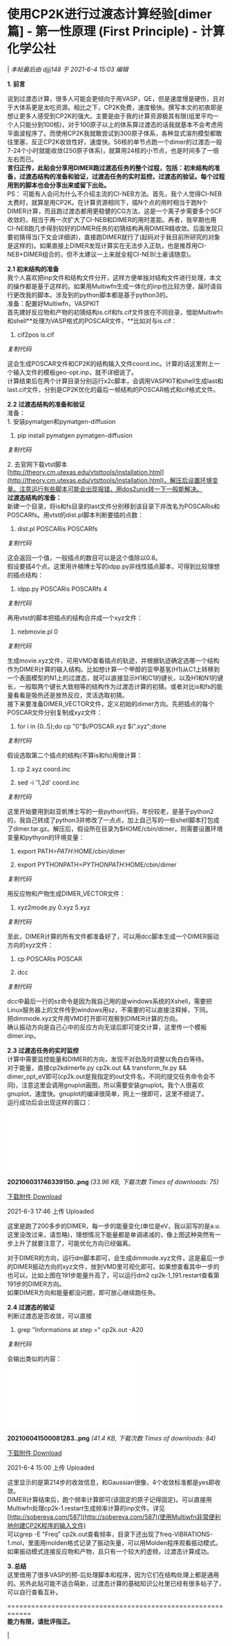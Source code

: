 # 使用CP2K进行过渡态计算经验[dimer篇] - 第一性原理 (First Principle) - 计算化学公社
| _本帖最后由 djjj148 于 2021-6-4 15:03 编辑_  
  
**1\. 前言**  
  
说到过渡态计算，很多人可能会更倾向于用VASP，QE，但是速度慢是硬伤，且对于大体系更是太吃资源。相比之下，CP2K免费，速度极快。撰写本文的初衷即是想让更多人感受到CP2K的强大。主要是由于我的计算资源极其有限(组里平均一个人只能分到100核)，对于100原子以上的体系算过渡态的话我就基本不会考虑用平面波程序了。而使用CP2K我就敢尝试到300原子体系，各种显式溶剂模型都敢往里塞，反正CP2K收敛性好，速度快。56核的单节点跑一个dimer的过渡态一般7-24个小时就能收敛(250原子体系)，就算用24核的小节点，也是时间多了一倍左右而已。  
**言归正传，此贴会分享用DIMER跑过渡态任务的整个过程，包括：初末结构的准备，过渡态结构的准备和验证，过渡态任务的实时监控，过渡态的验证。每个过程用到的脚本也会分享出来或留下出处。**   
PS： 可能有人会问为什么不介绍主流的CI-NEB方法。首先，我个人觉得CI-NEB太费时，就算是用CP2K。在计算资源相同下，插N个点的用时相当于跑N个DIMER计算，而且跑过渡态都用更稳健的CG方法，这是一个离子步需要多个SCF收敛的，相当于再一次扩大了CI-NEB和DIMER的用时差距。再者，我早期也用CI-NEB跑几步得到较好的DIMER任务的初猜结构再用DIMER精收敛。后面发现只要初猜得当(下文会详细讲)，直接跑DIMER就行了(起码对于我目前所研究的对象是这样的)。如果直接上DIMER发现计算实在无法步入正轨，也是推荐用CI-NEB+DIMER组合的，但不太建议一上来就全程CI-NEB(土豪请随意)。  
  
**2.1 初末结构的准备**  
我个人喜欢把inp文件和结构文件分开，这样方便单独对结构文件进行处理，本文的操作都是基于这样的。如果用Multiwfn生成一体化的inp也比较方便，届时请自行更改我的脚本。涉及到的python脚本都是基于python3的。  
准备：配置好Multiwfn，VASPKIT  
首先建好反应物和产物的初猜结构is.cif和fs.cif文件放在不同目录，借助Multiwfn和shell**处理为VASP格式的POSCAR文件，**比如对与is.cif：  

1.  cif2pos is.cif

_复制代码_

这会生成POSCAR文件和CP2K的结构输入文件coord.inc。计算的话这里附上一个输入文件的模板geo-opt.inp，就不详细说了。  
计算结束后在两个计算目录分别运行x2c脚本，会调用VASPKIT和shell生成last和last.cif文件，分别是CP2K优化的最后一帧结构的POSCAR格式和cif格式文件。  
  
**2.2 过渡态结构的准备和验证**  
准备：  
1\. 安装pymatgen和pymatgen-diffusion  

1.  pip install pymatgen pymatgen-diffusion

_复制代码_

2\. 去官网下载vtst脚本 [http://theory.cm.utexas.edu/vtsttools/installation.html](http://theory.cm.utexas.edu/vtsttools/installation.html)，解压后设置环境变量。注意运行有些脚本可能会出现报错，用dos2unix转一下一般能解决。  
**过渡态结构的准备：**   
新建一个目录，将is和fs目录的last文件分别移到该目录下并改名为POSCARis和POSCARfs。用vtst的dist.pl脚本判断要插的点数：  

1.  dist.pl POSCARis POSCARfs

_复制代码_

  
这会返回一个值，一般插点的数目可以是这个值除以0.8。  
假设要插4个点。这里用许楠博士写的idpp.py非线性插点脚本，可得到比较理想的插点结构：  

1.  idpp.py POSCARis POSCARfs 4

_复制代码_

再用vtst的脚本把插点的结构合并成一个xyz文件：  

1.  nebmovie.pl 0

_复制代码_

生成movie.xyz文件，可用VMD查看插点的轨迹，并根据轨迹确定选哪一个结构作为DIMER计算的输入结构。比如想计算一个甲醇的亚甲基氢(H1)从C1上转移到一个表面模型的N1上的过渡态，就可以直接显示H1和C1的键长，以及H1和N1的键长，一般取两个键长大致相等的结构作为过渡态计算的初猜。或者对比is和fs的能量看看是吸热还是放热反应，灵活选取初猜。  
接下来要准备DIMER\_VECTOR文件，定义初始的dimer方向。先把插点的每个POSCAR文件分别复制成xyz文件：  

1.  for i in {0..5};do cp "0"$i/POSCAR.xyz $i".xyz";done

_复制代码_

假设选取第二个插点的结构(不算is和fs)用做计算：  

1.  cp 2.xyz coord.inc  
    
2.  sed -i '1,2d' coord.inc

_复制代码_

这里开始要用到赵亚帆博士写的一些python代码，年份较老，是基于python2的，我自己转成了python3并修改了一点点，加上自己写的一些shell脚本打包成了dimer.tar.gz。解压后，假设所在目录为$HOME/cbin/dimer，则需要设置环境变量和pythyon的环境变量：  

1.  export PATH=$PATH:$HOME/cbin/dimer  
    
2.  export PYTHONPATH=$PYTHONPATH:$HOME/cbin/dimer

_复制代码_

用反应物和产物生成DIMER\_VECTOR文件：  

1.  xyz2mode.py 0.xyz 5.xyz

_复制代码_

至此，DIMER计算的所有文件都准备好了，可以用dcc脚本生成一个DIMER振动方向的xyz文件：  

1.  cp POSCARis POSCAR  
    
2.  dcc

_复制代码_

dcc中最后一行的sz命令是因为我自己用的是windows系统的Xshell，需要把Linux服务器上的文件传到windows用sz，不需要的可以直接注释掉，下同。  
把dimmode.xyz文件用VMD打开即可观察到DIMER计算的方向。  
确认振动方向是自己心中的反应方向无误后即可提交计算，这里传一个模板dimer.inp。  
  
**2.3 过渡态任务的实时监控**  
计算中需要监控能量和DIMER的方向，发现不对劲及时调整以免白白等待。  
对于能量，直接cp2kdimerfe.py cp2k.out && transform\_fe.py && dimer\_opt\_eV即可(cp2k.out是我指定的out文件名，不同的提交任务命令会不同)，注意这里会调用gnuplot画图，所以需要安装gnuplot。我个人很喜欢gnuplot，速度快。gnuplot的编译很简单，网上一搜即可，这里不细说了。  
运行成功后会出现这样的窗口：  
![](forum.php?mod=attachment&aid=MzU0MDJ8YzcxZTgxNTR8MTcyNzY3MTczMHwxMzQ3OXwyMzUxNg%3D%3D&noupdate=yes)

**202106031746339150..png** _(33.96 KB, 下载次数 Times of downloads: 75)_

[下载附件 Download](forum.php?mod=attachment&aid=MzU0MDJ8YzcxZTgxNTR8MTcyNzY3MTczMHwxMzQ3OXwyMzUxNg%3D%3D&nothumb=yes)

2021-6-3 17:46 上传 Uploaded

  
这里是跑了200多步的DIMER，每一步的能量变化(单位是eV，我以前写的是a.u.这里没改过来，请忽略)，理想情况下能量都是单调递减的，像上图这种突然有一步上升了就要注意了，可能优化方向已经偏离。  
  
对于DIMER的方向，运行dm脚本即可，会生成dimmode.xyz文件，这是最后一步的DIMER振动方向的xyz文件，放到VMD里可视化即可。如果想查看其中一步的也可以，比如上图在191步能量升高了，可以运行dm2 cp2k-1\_191.restart查看第191步的DIMER方向。  
如果DIMER方向和能量都没问题，即可放心继续跑任务。  
  
**2.4 过渡态的验证**  
判断过渡态是否收敛，可以直接  

1.  grep "Informations at step =" cp2k.out -A20

_复制代码_

  
会输出类似的内容：  
![](forum.php?mod=attachment&aid=MzU0Mzl8NmYyMmY0YjV8MTcyNzY3MTczMHwxMzQ3OXwyMzUxNg%3D%3D&noupdate=yes)

**202106041500081283..png** _(41.4 KB, 下载次数 Times of downloads: 84)_

[下载附件 Download](forum.php?mod=attachment&aid=MzU0Mzl8NmYyMmY0YjV8MTcyNzY3MTczMHwxMzQ3OXwyMzUxNg%3D%3D&nothumb=yes)

2021-6-4 15:00 上传 Uploaded

  
这里显示的是第214步的收敛信息，和Gaussian很像，4个收敛标准都是yes即收敛。  
DIMER计算结束后，跑个频率计算即可(该固定的原子记得固定)。可以直接用Multiwfn处理cp2k-1.restart生成频率计算的inp文件。详见[http://sobereva.com/587](http://sobereva.com/587)(使用Multiwfn非常便利地创建CP2K程序的输入文件)  
可以grep -E "Freq" cp2k.out查看频率，目录下还出现了freq-VIBRATIONS-1.mol，里面用molden格式记录了振动矢量，可以用Molden程序观看振动模式。  
如果振动模式连接反应物和产物，且只有一个较大的虚频，过渡态计算成功。  
  
**3\. 总结**  
这里借用了很多VASP的预-后处理脚本和程序，因为它们在结构处理上都是通用的。另外此贴可能不适合萌新，过渡态计算的基础知识公社里已经有很多帖子了，可以自行查看互补。  
  
\============================================================  
**能力有限，请批评指正。**   
  
  
  
  
  
  
 |
